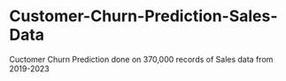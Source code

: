 # Customer-Churn-Prediction-Sales-Data
Cuctomer Churn Prediction done on 370,000 records of Sales data from 2019-2023
